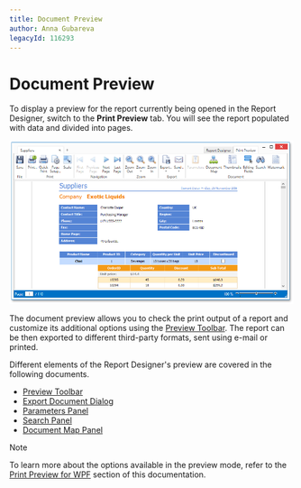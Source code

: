 ```yaml
---
title: Document Preview
author: Anna Gubareva
legacyId: 116293
---
```

# Document Preview
To display a preview for the report currently being opened in the Report Designer, switch to the **Print Preview** tab. You will see the report populated with data and divided into pages.

![WPFDesigner_DocumentPreview](../../../images/img120303.png)

The document preview allows you to check the print output of a report and customize its additional options using the [Preview Toolbar](document-preview/preview-toolbar.md). The report can be then exported to different third-party formats, sent using e-mail or printed.

Different elements of the Report Designer's preview are covered in the following documents.
* [Preview Toolbar](document-preview/preview-toolbar.md)
* [Export Document Dialog](document-preview/export-document-dialog.md)
* [Parameters Panel](document-preview/parameters-panel.md)
* [Search Panel](document-preview/search-panel.md)
* [Document Map Panel](document-preview/document-map-panel.md)

> [!NOTE]
> To learn more about the options available in the preview mode, refer to the [Print Preview for WPF](~/interface-elements-for-desktop/articles/print-preview/print-preview-for-wpf.md) section of this documentation.